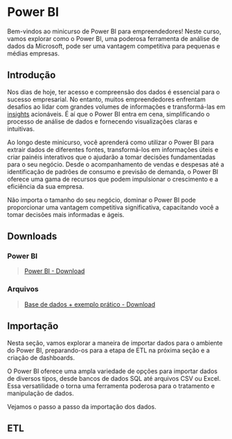 # Power BI

Bem-vindos ao minicurso de Power BI para empreendedores! Neste curso, vamos explorar como o Power BI, uma poderosa ferramenta de análise de dados da Microsoft, pode ser uma vantagem competitiva para pequenas e médias empresas.

## Introdução
Nos dias de hoje, ter acesso e compreensão dos dados é essencial para o sucesso empresarial. No entanto, muitos empreendedores enfrentam desafios ao lidar com grandes volumes de informações e transformá-las em [insights](https://blog.ploomes.com/insights/) acionáveis. É aí que o Power BI entra em cena, simplificando o processo de análise de dados e fornecendo visualizações claras e intuitivas.

Ao longo deste minicurso, você aprenderá como utilizar o Power BI para extrair dados de diferentes fontes, transformá-los em informações úteis e criar painéis interativos que o ajudarão a tomar decisões fundamentadas para o seu negócio. Desde o acompanhamento de vendas e despesas até a identificação de padrões de consumo e previsão de demanda, o Power BI oferece uma gama de recursos que podem impulsionar o crescimento e a eficiência da sua empresa.

Não importa o tamanho do seu negócio, dominar o Power BI pode proporcionar uma vantagem competitiva significativa, capacitando você a tomar decisões mais informadas e ágeis.

## Downloads
### Power BI
> [Power BI - Download](https://www.microsoft.com/pt-br/p/power-bi/9nblgggzlxn1?rtc=1&activetab=pivot:overviewtab)

### Arquivos
> [Base de dados + exemplo prático - Download](https://drive.google.com/drive/u/0/folders/17gcXChThPba7Q7_CA0C8C94yQgE_LbSy)

## Importação
Nesta seção, vamos explorar a maneira de importar dados para o ambiente do Power BI, preparando-os para a etapa de ETL na próxima seção e a criação de dashboards.

O Power BI oferece uma ampla variedade de opções para importar dados de diversos tipos, desde bancos de dados SQL até arquivos CSV ou Excel. Essa versatilidade o torna uma ferramenta poderosa para o tratamento e manipulação de dados.

Vejamos o passo a passo da importação dos dados.
## ETL
